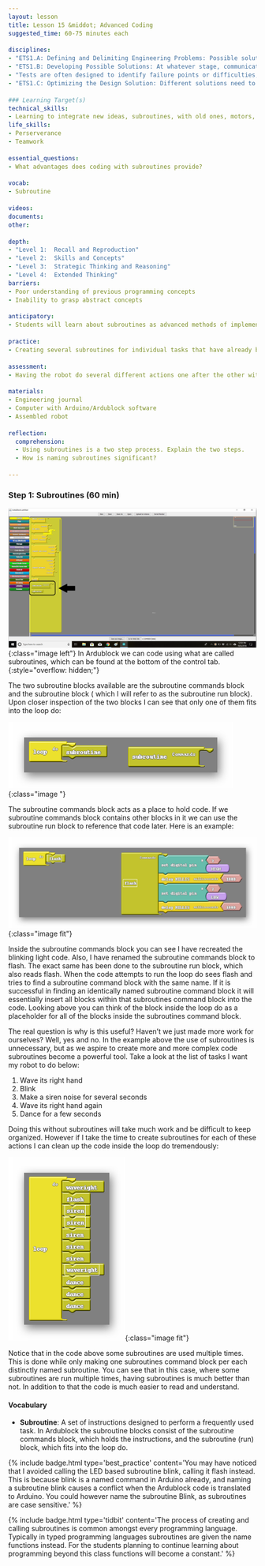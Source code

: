 ```yaml
---
layout: lesson
title: Lesson 15 &middot; Advanced Coding
suggested_time: 60-75 minutes each

disciplines: 
- "ETS1.A: Defining and Delimiting Engineering Problems: Possible solutions to a problem are limited by available materials and resources (constraints). The success of a designed solution is determined by considering the desired features of a solution (criteria). Different proposals for solutions can be compared on the basis of how well each one meets the specified criteria for success or how well each takes the constraints into account. (3-5-ETS1-1)"
- "ETS1.B: Developing Possible Solutions: At whatever stage, communicating with peers about proposed solutions is an important part of the design process, and shared ideas can lead to improved designs. (3-5-ETS1-2)"
- "Tests are often designed to identify failure points or difficulties, which suggest the elements of the design that need to be improved. (3-5-ETS1-3)"
- "ETS1.C: Optimizing the Design Solution: Different solutions need to be tested in order to determine which of them best solves the problem, given the criteria and the constraints. (3-5-ETS1-3)"

### Learning Target(s)
technical_skills:
- Learning to integrate new ideas, subroutines, with old ones, motors, LEDs and buzzers.
life_skills:
- Perserverance
- Teamwork

essential_questions:
- What advantages does coding with subroutines provide?

vocab:
- Subroutine

videos:
documents:
other:

depth:
- "Level 1:  Recall and Reproduction"
- "Level 2:  Skills and Concepts"
- "Level 3:  Strategic Thinking and Reasoning"
- "Level 4:  Extended Thinking"
barriers:
- Poor understanding of previous programming concepts
- Inability to grasp abstract concepts

anticipatory:
- Students will learn about subroutines as advanced methods of implementing previous coding ideas.

practice:
- Creating several subroutines for individual tasks that have already been covered i.e. waving, blinking, siren noises etc.

assessment:
- Having the robot do several different actions one after the other with the use of subroutines.

materials:
- Engineering journal
- Computer with Arduino/Ardublock software
- Assembled robot

reflection:
  comprehension: 
  - Using subroutines is a two step process. Explain the two steps.
  - How is naming subroutines significant?

---
```


### Step 1:  Subroutines (60 min)
![fig 15.1](fig-15_1.png){:class="image left"} In Ardublock we can code using what are called subroutines, which can be found at the bottom of the control tab.  
{:style="overflow: hidden;"}

The two subroutine blocks available are the subroutine commands block and the subroutine block ( which I will refer to as the subroutine run block). Upon closer inspection of the two blocks I can see that only one of them fits into the loop do:

![fig 15.2](fig-15_2.png){:class="image "}

The subroutine commands block acts as a place to hold code. If we subroutine commands block contains other blocks in it we can use the subroutine run block to reference that code later. Here is an example:

![fig 15.3](fig-15_3.png){:class="image fit"}

Inside the subroutine commands block you can see I have recreated the blinking light code. Also, I have renamed the subroutine commands block to flash. The exact same has been done to the subroutine run block, which also reads flash. When the code attempts to run the loop do sees flash and tries to find a subroutine command block with the same name. If it is successful in finding an identically named subroutine command block it will essentially insert all blocks within that subroutines command block into the code. Looking above you can think of the block inside the loop do as a placeholder for all of the blocks inside the subroutines command block.

The real question is why is this useful? Haven’t we just made more work for ourselves? Well, yes and no. In the example above the use of subroutines is unnecessary, but as we aspire to create more and more complex code subroutines become a powerful tool. Take a look at the list of tasks I want my robot to do below:

1. Wave its right hand
2. Blink
3. Make a siren noise for several seconds
4. Wave its right hand again
5. Dance for a few seconds

Doing this without subroutines will take  much work and be difficult to keep organized. However if I take the time to create subroutines for each of these actions I can clean up the code inside the loop do tremendously:

![fig 15.4](fig-15_4.png){:class="image fit"}

Notice that in the code above some subroutines are used multiple times. This is done while only making one subroutines command block per each distinctly named subroutine. You can see that in this case, where some subroutines are run multiple times, having subroutines is much better than not. In addition to that the code is much easier to read and understand.

#### Vocabulary
 * **Subroutine**: A set of instructions designed to perform a frequently used task. In Ardublock the subroutine blocks consist of the subroutine commands block, which holds the instructions, and the subroutine (run) block, which fits into the loop do.

{% include badge.html type='best_practice' content='You may have noticed that I avoided calling the LED based subroutine blink, calling it flash instead. This is because blink is a named command in Arduino already, and naming a subroutine blink causes a conflict when the Ardublock code is translated to Arduino. You could however name the subroutine Blink, as subroutines are case sensitive.' %}

{% include badge.html type='tidbit' content='The process of creating and calling subroutines is common amongst every programming language. Typically in typed programming languages subroutines are given the name functions instead. For the students planning to continue learning about programming beyond this class functions will become a constant.' %}